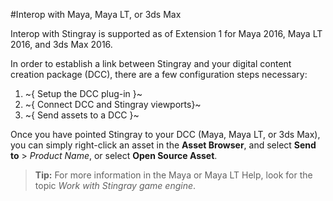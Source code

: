 #Interop with Maya, Maya LT, or 3ds Max

Interop with Stingray is supported as of Extension 1 for Maya 2016, Maya LT 2016, and 3ds Max 2016.

In order to establish a link between Stingray and your digital content creation package (DCC), there are a few configuration steps necessary:

1. ~{ Setup the DCC plug-in }~
3. ~{ Connect DCC and Stingray viewports}~
4. ~{ Send assets to a DCC }~

 Once you have pointed Stingray to your DCC (Maya, Maya LT, or 3ds Max), you can simply right-click an asset in the **Asset Browser**, and select **Send to** > *Product Name*, or select **Open Source Asset**.

> **Tip:** For more information in the Maya or Maya LT Help, look for the topic *Work with Stingray game engine*.







